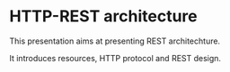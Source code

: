 # HTTP-REST architecture

This presentation aims at presenting REST architechture.

It introduces resources, HTTP protocol and REST design.
